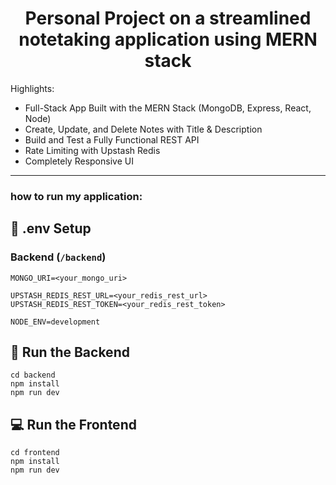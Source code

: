 <h1 align="center"> Personal Project on a streamlined notetaking application using MERN stack </h1>


Highlights:

-  Full-Stack App Built with the MERN Stack (MongoDB, Express, React, Node)
-  Create, Update, and Delete Notes with Title & Description
-  Build and Test a Fully Functional REST API
-  Rate Limiting with Upstash Redis
-  Completely Responsive UI

---
### how to run my application: 

## 🧪 .env Setup

### Backend (`/backend`)

```
MONGO_URI=<your_mongo_uri>

UPSTASH_REDIS_REST_URL=<your_redis_rest_url>
UPSTASH_REDIS_REST_TOKEN=<your_redis_rest_token>

NODE_ENV=development
```

## 🔧 Run the Backend

```
cd backend
npm install
npm run dev
```

## 💻 Run the Frontend

```
cd frontend
npm install
npm run dev
```

